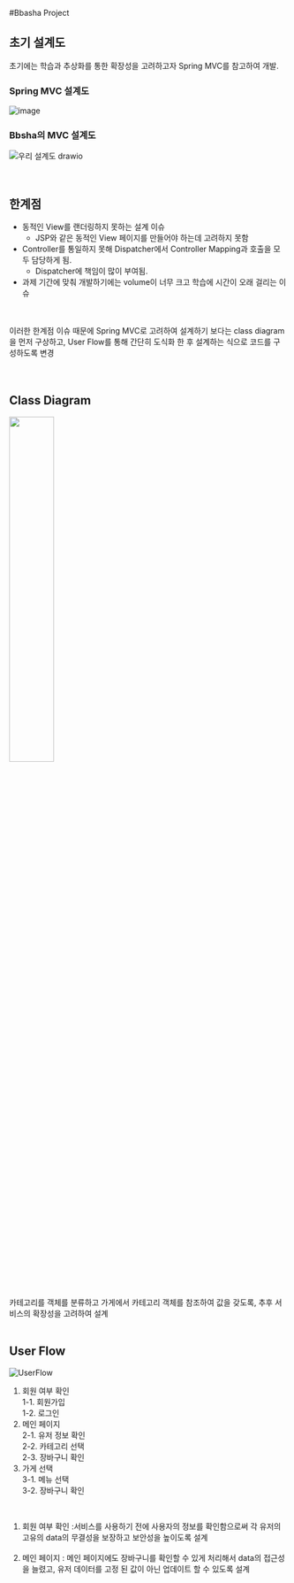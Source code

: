 #Bbasha Project

## 초기 설계도
초기에는 학습과 추상화를 통한 확장성을 고려하고자 Spring MVC를 참고하여 개발.

### Spring MVC 설계도
![image](https://github.com/user-attachments/assets/9001c724-e1f5-482c-bbb0-4afbb48d4589)
<br>
### Bbsha의 MVC 설계도<br>
![우리 설계도 drawio](https://github.com/user-attachments/assets/6d0612bd-0527-4182-85e9-e33f42251e6d)

<br>

## 한계점
- 동적인 View를 랜더링하지 못하는 설계 이슈
  - JSP와 같은 동적인 View 페이지를 만들어야 하는데 고려하지 못함
- Controller를 통일하지 못해 Dispatcher에서 Controller Mapping과 호출을 모두 담당하게 됨.
  - Dispatcher에 책임이 많이 부여됨.
- 과제 기간에 맞춰 개발하기에는 volume이 너무 크고 학습에 시간이 오래 걸리는 이슈

<br><br>
이러한 한계점 이슈 때문에 Spring MVC로 고려하여 설계하기 보다는 class diagram을 먼저 구상하고, User Flow를 통해 간단히 도식화 한 후 설계하는 식으로 코드를 구성하도록 변경<br><br><br>

## Class Diagram
<img src="https://github.com/user-attachments/assets/c8218701-b147-4a5d-bfd1-5132fbbaf667" width="40%">
<br><br>

카테고리를 객체를 분류하고 가게에서 카테고리 객체를 참조하여 값을 갖도록, 추후 서비스의 확장성을 고려하여 설계<br><br>


## User Flow
![UserFlow](https://github.com/user-attachments/assets/e470f8e4-e95e-44fc-8e08-f4955ea0ad67)


1. 회원 여부 확인<br>
  1-1. 회원가입<br>
  1-2. 로그인<br>
2. 메인 페이지<br>
  2-1. 유저 정보 확인<br>
  2-2. 카테고리 선택<br>
  2-3. 장바구니 확인<br>
3. 가게 선택<br>
  3-1. 메뉴 선택<br>
  3-2. 장바구니 확인<br>

<br>

1. 회원 여부 확인 :서비스를 사용하기 전에 사용자의 정보를 확인함으로써 각 유저의 고유의 data의 무결성을 보장하고 보안성을 높이도록 설계<br><br>
2. 메인 페이지 : 메인 페이지에도 장바구니를 확인할 수 있게 처리해서 data의 접근성을 늘렸고, 유저 데이터를 고정 된 값이 아닌 업데이트 할 수 있도록 설계<br><br>
